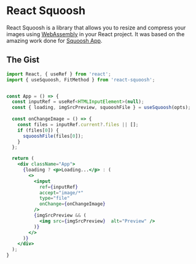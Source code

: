 # React Squoosh

React Squoosh is a library that allows you to resize and compress your images using [WebAssembly](https://webassembly.org/) in your React project. It was based on the amazing work done for [Squoosh App](https://squoosh.app/).

## The Gist

```jsx
import React, { useRef } from 'react';
import { useSquoosh, FitMethod } from 'react-squoosh';


const App = () => {
  const inputRef = useRef<HTMLInputElement>(null);
  const { loading, imgSrcPreview, squooshFile } = useSquoosh(opts);
  
  const onChangeImage = () => {
    const files = inputRef.current?.files || [];
    if (files[0]) {
      squooshFile(files[0]);
    }
  };

  return (
    <div className="App">
      {loading ? <p>Loading...</p> : (
        <>
          <input
            ref={inputRef}
            accept="image/*"
            type="file"
            onChange={onChangeImage}
          />
          {imgSrcPreview && (
            <img src={imgSrcPreview}  alt="Preview" />
          )}
        </>
      )}
    </div>
  );
}
```